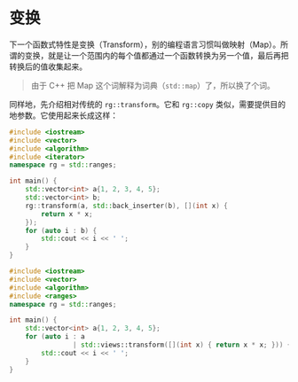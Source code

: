 # 变换

下一个函数式特性是变换（Transform），别的编程语言习惯叫做映射（Map）。所谓的变换，就是让一个范围内的每个值都通过一个函数转换为另一个值，最后再把转换后的值收集起来。

> 由于 C++ 把 Map 这个词解释为词典（`std::map`）了，所以换了个词。

同样地，先介绍相对传统的 `rg::transform`。它和 `rg::copy` 类似，需要提供目的地参数。它使用起来长成这样：

```cpp codemo
#include <iostream>
#include <vector>
#include <algorithm>
#include <iterator>
namespace rg = std::ranges;

int main() {
    std::vector<int> a{1, 2, 3, 4, 5};
    std::vector<int> b;
    rg::transform(a, std::back_inserter(b), [](int x) {
        return x * x;
    });
    for (auto i : b) {
        std::cout << i << ' ';
    }
}
```

```cpp codemo
#include <iostream>
#include <vector>
#include <algorithm>
#include <ranges>
namespace rg = std::ranges;

int main() {
    std::vector<int> a{1, 2, 3, 4, 5};
    for (auto i : a
                | std::views::transform([](int x) { return x * x; })) {
        std::cout << i << ' ';
    }
}
```

